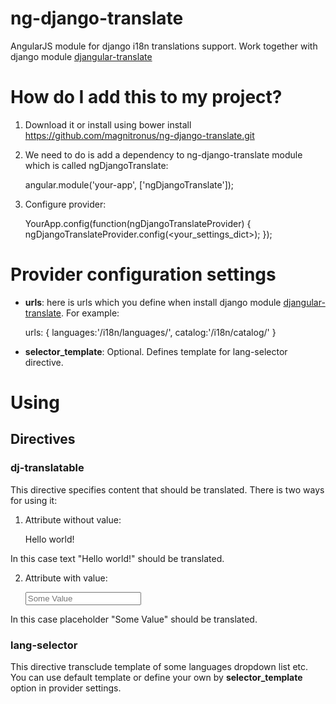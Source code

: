 ng-django-translate
=========================

AngularJS module for django i18n translations support. 
Work together with django module [djangular-translate](https://github.com/magnitronus/djangular-translate)


How do I add this to my project?
======================================

1) Download it or install using bower install https://github.com/magnitronus/ng-django-translate.git

2) We need to do is add a dependency to ng-django-translate module which is called ngDjangoTranslate:

    angular.module('your-app', ['ngDjangoTranslate']);
    
3) Configure provider:

    YourApp.config(function(ngDjangoTranslateProvider) {
        ngDjangoTranslateProvider.config(<your_settings_dict>);
    });


Provider configuration settings
============================

* **urls**: here is urls which you define when install django module [djangular-translate](https://github.com/magnitronus/djangular-translate). For example:     
    
    urls: { languages:'/i18n/languages/', 
      catalog:'/i18n/catalog/'
    }

* **selector_template**: Optional. Defines template for lang-selector directive.
                                        

Using
========================

Directives
------------------------

### dj-translatable

This directive specifies content that should be translated. There is two ways for using it:

1) Attribute without value:

    <span dj-translatable>Hello world!</span>
   
  In this case text "Hello world!" should be translated.
  
2) Attribute with value:

    <input name="somevalue" placeholder="Some Value" dj-translatable="placeholder">
    
  In this case placeholder "Some Value" should be translated.
  
### lang-selector

This directive transclude template of some languages dropdown list etc. You can use default template or define your own by **selector_template** option in provider settings.
